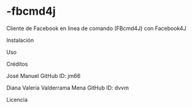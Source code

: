 # -fbcmd4j
Cliente de Facebook en línea de comando (FBcmd4J) con Facebook4J

Instalación


Uso


Créditos

José Manuel
GitHub ID: jm66

Diana Valeria Valderrama Mena
GitHub ID: dvvm

Licencia
